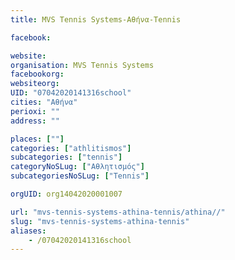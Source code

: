 ```yaml
---
title: MVS Tennis Systems-Αθήνα-Tennis

facebook:

website:
organisation: MVS Tennis Systems
facebookorg:
websiteorg:
UID: "07042020141316school"
cities: "Αθήνα"
perioxi: ""
address: ""

places: [""]
categories: ["athlitismos"]
subcategories: ["tennis"]
categoryNoSLug: ["Αθλητισμός"]
subcategoriesNoSLug: ["Tennis"]

orgUID: org14042020001007

url: "mvs-tennis-systems-athina-tennis/athina//"
slug: "mvs-tennis-systems-athina-tennis"
aliases:
    - /07042020141316school
---
```





